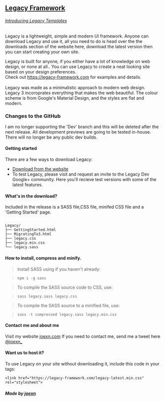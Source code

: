 ## [Legacy Framework](https://legacy-framework.com)
###### [Introducing Legacy Templates](https://github.com/joexn/Legacy-Templates)
Legacy is a lightweight, simple and modern UI framework.
Anyone can download Legacy and use it, all you need to do is head over the the downloads section of the website here, download the latest version then you can start creating your own site.

Legacy is built for anyone, if you either have a lot of knowledge on web design, or none at all.. You can use Legacy to create a neat looking site based on your design preferences.
<br />
Check out <https://legacy-framework.com> for examples and details.<br />
<br />
Legacy was made as a minimalistic approach to modern web design. Legacy 3 incoroprates everything that makes the web beautiful.
The colour scheme is from Google's Material Design, and the styles are flat and modern.

### Changes to the GitHub
I am no longer supporting the 'Dev' branch and this will be deleted after the next release. All development previews are going to be tested in-house. There will no longer be any public dev builds.

#### Getting started

There are a few ways to download Legacy:
- [Download from the website](https://legacy-framework.com/Downloads)
- To test Legacy, please visit and request an invite to the Legacy Dev Google+ community. Here you'll recieve test versions with some of the latest features.


#### What's in the download?

Included in the release is a SASS file,CSS file, minifed CSS file and a 'Getting Started' page.

```

Legacy/
├── GettingStarted.html
├── MigratingTo3.html
├── legacy.css
├── legacy.min.css
└── legacy.sass

```

#### How to install, compress and minify.


> Install SASS using if you haven't already:

>     npm i -g sass

> To compile the SASS source code to CSS, use:

>     sass legacy.sass legacy.css

> To compile the SASS source to a minified file, use:

>     sass -t compressed legacy.sass legacy.min.css

#### Contact me and about me
Visit my website [joexn.com](http://joexn.com)
If you need to contact me, send me a tweet here [@joexn_](https://twitter.com/@joexn_)

#### Want us to host it?
To use Legacy on your site without downloading it, include this code in your <head> tags:

```
<link href="https://legacy-framework.com/legacy-latest.min.css" rel="stylesheet">
```

##### Made by [joexn](https://joexn.com)

